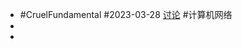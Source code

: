 - #CruelFundamental #2023-03-28 [讨论](https://github.com/CYZH1307/CruelFundamental/tree/main/homework/202303/28) #计算机网络
-
-